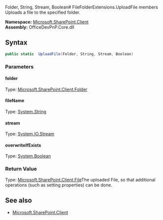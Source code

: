 Folder, String, Stream, Boolean# FileFolderExtensions.UploadFile members
Uploads a file to the specified folder.  

**Namespace:** [Microsoft.SharePoint.Client](Microsoft.SharePoint.Client.md)  
**Assembly:** OfficeDevPnP.Core.dll  
## Syntax
```C#
public static  UploadFile(Folder, String, Stream, Boolean)
```
### Parameters
#### folder
Type: [Microsoft.SharePoint.Client.Folder](Microsoft.SharePoint.Client.Folder.md) 
#### 
#### fileName
Type: [System.String](System.String.md) 
#### 
#### stream
Type: [System.IO.Stream](System.IO.Stream.md) 
#### 
#### overwriteIfExists
Type: [System.Boolean](System.Boolean.md) 
#### 
### Return Value
Type: [Microsoft.SharePoint.Client.File](Microsoft.SharePoint.Client.File.md)The uploaded File, so that additional operations (such as setting properties) can be done.
## See also
- [Microsoft.SharePoint.Client](Microsoft.SharePoint.Client.md)

